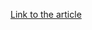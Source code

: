 [Link to the article](https://thehackernews.com/2024/12/cleo-file-transfer-vulnerability-under.html)
